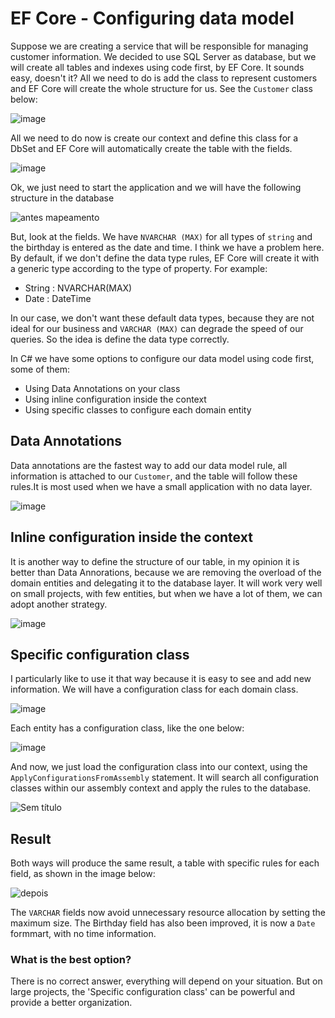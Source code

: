 # EF Core - Configuring data model

Suppose we are creating a service that will be responsible for managing customer information. We decided to use SQL Server as database, but we will create all tables and indexes using code first, by EF Core. It sounds easy, doesn't it? All we need to do is add the class to represent customers and EF Core will create the whole structure for us. See the `Customer` class below:

![image](https://user-images.githubusercontent.com/24477296/112676812-ac54e880-8e47-11eb-99d0-f55d5121aaff.png)

All we need to do now is create our context and define this class for a DbSet and EF Core will automatically create the table with the fields.

![image](https://user-images.githubusercontent.com/24477296/112678573-d8716900-8e49-11eb-9d64-742c3a2344ec.png)


Ok, we just need to start the application and we will have the following structure in the database

![antes mapeamento](https://user-images.githubusercontent.com/24477296/112678664-f76ffb00-8e49-11eb-86e4-cb49f44486bd.png)

But, look at the fields. We have `NVARCHAR (MAX)` for all types of `string` and the birthday is entered as the date and time. I think we have a problem here. By default, if we don't define the data type rules, EF Core will create it with a generic type according to the type of property. For example:
 - String : NVARCHAR(MAX)
 - Date : DateTime

In our case, we don't want these default data types, because they are not ideal for our business and `VARCHAR (MAX)` can degrade the speed of our queries. So the idea is  define the data type correctly.

In C# we have some options to configure our data model using code first, some of them:

- Using Data Annotations on your class 
- Using inline configuration inside the context
- Using specific classes to configure each domain entity

## Data Annotations
   
   Data annotations are the fastest way to add our data model rule, all information is attached to our `Customer`, and the table will follow these rules.It is most used when we have a small application with no data layer.
   
   ![image](https://user-images.githubusercontent.com/24477296/112679236-b0ced080-8e4a-11eb-9f7a-0bbea5825a53.png)

   
## Inline configuration inside the context
It is another way to define the structure of our table, in my opinion it is better than Data Annorations, because we are removing the overload of the domain entities and delegating it to the database layer. It will work very well on small projects, with few entities, but when we have a lot of them, we can adopt another strategy.

![image](https://user-images.githubusercontent.com/24477296/112681605-bda0f380-8e4d-11eb-87fe-97feb6440ed0.png)


## Specific configuration class
I particularly like to use it that way because it is easy to see and add new information. We will have a configuration class for each domain class. 
 
 ![image](https://user-images.githubusercontent.com/24477296/112680904-b7f6de00-8e4c-11eb-9682-b8bf0b55d180.png)

Each entity has a configuration class, like the one below:

![image](https://user-images.githubusercontent.com/24477296/112680984-d2c95280-8e4c-11eb-848a-2cd93fffc983.png)

And now, we just load the configuration class into our context, using the `ApplyConfigurationsFromAssembly` statement. It will search all configuration classes within our assembly context and apply the rules to the database.

![Sem título](https://user-images.githubusercontent.com/24477296/112755418-fd371f00-8fb6-11eb-9458-bb3073c66813.png)


## Result

Both ways will produce the same result, a table with specific rules for each field, as shown in the image below:

![depois](https://user-images.githubusercontent.com/24477296/112703228-e25c9180-8e74-11eb-8c28-b9a4d8207baa.png)



The `VARCHAR` fields now avoid unnecessary resource allocation by setting the maximum size. The Birthday field has also been improved, it is now a `Date` formmart, with no time information.


### What is the best option?

There is no correct answer, everything will depend on your situation. But on large projects, the 'Specific configuration class' can be powerful and provide a better organization.
